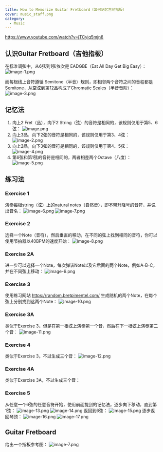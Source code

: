 ```yaml
---
title: How to Memorize Guitar Fretboard（如何记忆吉他指板）
cover: music_staff.png
category:
  - Music
---
```

https://www.youtube.com/watch?v=jTCyiq5mjn8

## 认识Guitar Fretboard（吉他指板）

在标准调弦中，从6弦到1弦依次是 EADGBE（Eat All Day Get Big Easy）：
![image-1.png](/images/Pub_Note_HowToMemorizeGuitarFretboard/image-1.png)

而每根线上音符遵循 Semitone（半音）规则，即相邻两个音符之间的音程都是Semitone，从空弦到第12品构成了Chromatic Scales（半音音阶）：
![image-3.png](/images/Pub_Note_HowToMemorizeGuitarFretboard/image-3.png)

## 记忆法

1. 向上2 Fret（品），向下2 String（弦）的音符是相同的，该规则仅用于第5、6弦：
![image.png](/images/Pub_Note_HowToMemorizeGuitarFretboard/image.png)
2. 向上3品，向下2弦的音符是相同的，该规则仅用于第3、4弦：
![image-2.png](/images/Pub_Note_HowToMemorizeGuitarFretboard/image-2.png)
3. 向上2品，向下3弦的音符是相同的，该规则仅用于第4、5弦：
![image-4.png](/images/Pub_Note_HowToMemorizeGuitarFretboard/image-4.png)
4. 第6弦和第1弦的音符是相同的，两者相差两个Octave（八度）：
![image-5.png](/images/Pub_Note_HowToMemorizeGuitarFretboard/image-5.png)

## 练习法

### Exercise 1

演奏每根string（弦）上的natural notes（自然音），即不带升降号的音符，并说出音名：
![image-6.png](/images/Pub_Note_HowToMemorizeGuitarFretboard/image-6.png)
![image-7.png](/images/Pub_Note_HowToMemorizeGuitarFretboard/image-7.png)

### Exercise 2

选择一个Note（音符），然后垂直的移动，在不同的弦上找到相同的音符，你可以使用节拍器以40BPM的速度开始：
![image-8.png](/images/Pub_Note_HowToMemorizeGuitarFretboard/image-8.png)

### Exercise 2A

进一步可以选择一个Note，每次弹该Note以及它后面的两个Note，例如A-B-C，并在不同弦上移动：
![image-9.png](/images/Pub_Note_HowToMemorizeGuitarFretboard/image-9.png)

### Exercise 3

使用练习网站 <https://random.bretpimentel.com/> 生成随机的两个Note，在每个弦上分别找到这两个Note：
![image-10.png](/images/Pub_Note_HowToMemorizeGuitarFretboard/image-10.png)

### Exercise 3A

类似于Exercise 3，但是在第一根弦上演奏第一个音，然后在下一根弦上演奏第二个音：
![image-11.png](/images/Pub_Note_HowToMemorizeGuitarFretboard/image-11.png)

### Exercise 4

类似于Exercise 3，不过生成三个音：
![image-12.png](/images/Pub_Note_HowToMemorizeGuitarFretboard/image-12.png)

### Exercise 4A

类似于Exercise 3A，不过生成三个音：

### Exercise 5

从任意一个6弦的任意音符开始，使用前面提到的记忆法，逐步向下移动，直到第1弦：
![image-13.png](/images/Pub_Note_HowToMemorizeGuitarFretboard/image-13.png)
![image-14.png](/images/Pub_Note_HowToMemorizeGuitarFretboard/image-14.png)
返回到6弦：
![image-15.png](/images/Pub_Note_HowToMemorizeGuitarFretboard/image-15.png)
逐步返回琴颈：
![image-16.png](/images/Pub_Note_HowToMemorizeGuitarFretboard/image-16.png)
![image-17.png](/images/Pub_Note_HowToMemorizeGuitarFretboard/image-17.png)

## Guitar Fretboard

给出一个指板参考图：
![image-7.png](/images/Pub_Note_HowToMemorizeGuitarFretboard/image-7.png)
